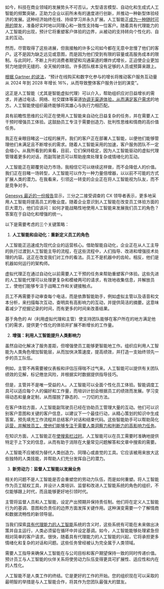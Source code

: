 如今，科技在商业领域的发展势头不可否认。大型语言模型、自动化和生成式人工智能的频繁突破，正助力企业以前所未有的速度进行创新，并推动一种新型体验经济的发展。这种经济始终在线、持续学习并永久扩展。人工智能正[成为一种随时可用的](https://thenewstack.io/frontier-ai-models-now-becoming-available-for-takeout/)盟友，准备好实时地以同理心和一致性支持每一位客户。随着具有代理能力的人工智能的出现，预计它将重塑客户体验的边界，从被动的支持转向个性化的、自主的互动。

然而，尽管取得了这些进展，但我接触的许多公司如今都在无意中怠慢了他们的客户。这不是因为缺乏远见或意图，而是因为他们受到有限的容量或高服务成本的限制。与此同时，不断上升的消费者期望和沟通渠道的爆炸式增长，正迫使企业更加努力地提供无缝的、全天候的体验。许多团队根本没有足够的人员或预算来跟上。

[根据 Gartner 的说法](https://www.gartner.com/en/documents/5451663)，“预计在线购买和数字化参与的增长将推动客户服务互动量从 2024 年到 2028 年增长 16%，从而导致整体客户服务计划的演变”。

这正是人工智能（尤其是智能虚拟代理）可以介入，帮助组织应对日益增长的需求，并通过电话、网络、社交媒体等渠道[协调无渠道体验，从而满足客户需求](https://thenewstack.io/authentication-actions-boost-security-and-customer-experience/)的地方。人工智能使组织最终能够将其雄心与执行力相匹配。

具有前瞻性思维的公司正在使用人工智能来自动化日益复杂的任务，并在需要人工干预时增强员工体验。这鼓励员工专注于需要创造力、批判性思维和情商的高价值任务。

我正在亲眼目睹这一过程的展开。我们的客户正在部署人工智能，以便他们能够管理他们未满足且不断增长的需求。随着人工智能采用的加速，客户服务团队不一定会缩小。从我所看到的来看，目前，它们保持稳定，因为人工智能驱动的虚拟代理管理着更多的对话，而副驾驶员可以帮助座席处理复杂或情绪化的互动。

人工智能正在颠覆劳动力市场，我相信它可以继续这样做，而不会降低人的价值。我们正在目睹一场转型，人工智能可以作为一种力量倍增器，以以前不可能的方式扩展人类的潜力。在我看来，引领这一转变的企业正在将人工智能视为队友，而不是竞争对手。

[Genesys 最近的一份报告](https://www.genesys.com/resources/customer-experience-in-the-age-of-ai)显示，三分之二接受调查的 CX 领导者表示，更多地采用人工智能将提高员工的敬业度。随着企业意识到人工智能在改变员工体验方面的巨大潜力，他们应该问：如何才能战略性地使用人工智能来发展我们员工的角色？答案在于自动化和增强的统一。

以下是需要考虑的三个关键策略：

1. **人工智能和自动化：重新定义员工的角色**

人工智能正迅速成为现代企业的运营核心。借助智能自动化，企业正在从人工主导的执行过渡到人工智能主导的流程，在这些流程中，人们指导、改进和增强技术处理的内容。这正在改变我们对工作的看法。员工不是机器中的齿轮。相反，他们是机器如何运行的架构师。

虚拟代理正在通过自动化以前需要人工干预的任务来帮助重塑客户体验。这些先进的人工智能代理可以处理更复杂和模棱两可的请求，有效地收集信息，并解放员工，使他们能够专注于战略工作和关键接触点。

员工不再需要手动审查每个电话，而是依靠智能助手，例如虚拟主管以及语音和文本分析，来扫描每次互动，查明具有高影响力的互动，并提供简洁的摘要。这意味着减少了挖掘记录的时间，而有更多的时间来改善结果。

基于角色的 AI（利用虚拟代理和主管）使支持团队能够在客户所在的地方满足他们的需求，提供更个性化的体验并扩展不断增长的工作量。

2. **增强：利用人工智能提升人类影响力**

虽然自动化解决了服务差距，但增强使员工能够更智能地工作。组织应利用人工智能为人类角色增加智能层，从而加快决策速度，提高绩效，并打造一支始终领先一步的员工队伍。

例如，主管不再需要被仪表板和评估压得喘不过气来。人工智能可以提供有关团队绩效的见解，标记倦怠风险，并根据实时数据提供指导技巧。

但是，主管并不是唯一受益的人。人工智能可以全面个性化员工体验。智能调度工具可以适应每个人的偏好和工作量，而培训计划会根据员工的绩效而发展。学习变得动态和量身定制，从而摆脱了静态的、一刀切的方法。

在客户体验方面，人工智能副驾驶员已经在协助员工管理大量的互动。他们可以识别客户意图和关键的客户信息，以建议下一个最佳行动，从精心策划的知识中生成答案，预先填充工作流程并总结客户对话和结束代码。这些智能助手可以帮助简化[运营，并解放员工，使他们能够专注于需要人类洞察力和判断力的高影响力任务](https://thenewstack.io/automate-routine-tasks-with-an-ad-hoc-ansible-script/)。

在知识方面，人工智能正在[使搜索栏过时](https://thenewstack.io/5-software-development-skills-ai-will-render-obsolete/)。人工智能可以在员工需要时准确地提供特定于上下文的信息，从而有助于消除在大量常见问题解答和文章中搜索的需要。

人工智能不应被视为替代人类创造力、同理心或直觉的工具。它应该被用来放大这些独特的人类技能，并帮助人们充分发挥自己的潜力。

3. **新劳动力：监督人工智能以发展业务**

相关的问题不是人工智能是否会重塑您的劳动力队伍，而是如何重塑。将人工智能作为员工赋权工具，并设计人类培训、监督和改进人工智能系统的角色的组织，不仅能够跟上时代，而且能够更好地引领时代。

主管将监督人员和人工智能，设定产出预期并保持责任制。他们将在定义人工智能行为的基调、意图和负责任的边界方面发挥关键作用。这种演变需要一个了解情商和数据流畅性的新领导层。

当我们探索[具有代理能力的人工智能](https://thenewstack.io/agentic-ai-for-enterprises-4-key-benefits-driving-innovation/)系统的含义时，这些系统有可能在未来做出决策并自主运行，人类必须留在循环中并设定基调。如今，人工智能能够处理紧急但相对简单的客户请求。很快，随着具有代理能力的人工智能的兴起，它将承担更多情绪化和复杂的对话和问题。这些任务曾经被认为完全属于人类领域。

需要人工指导来确保人工智能在与公司目标和客户期望保持一致的同时传递价值。预计员工与人工智能的伙伴关系将使劳动力队伍变得更具可扩展性、适应性和内在的人性化。

人工智能不是人类工作的终结。它是更好的工作的开始。您的组织现在可以采取的最明智的举措是与人工智能合作，将其作为您团队最强大的盟友。